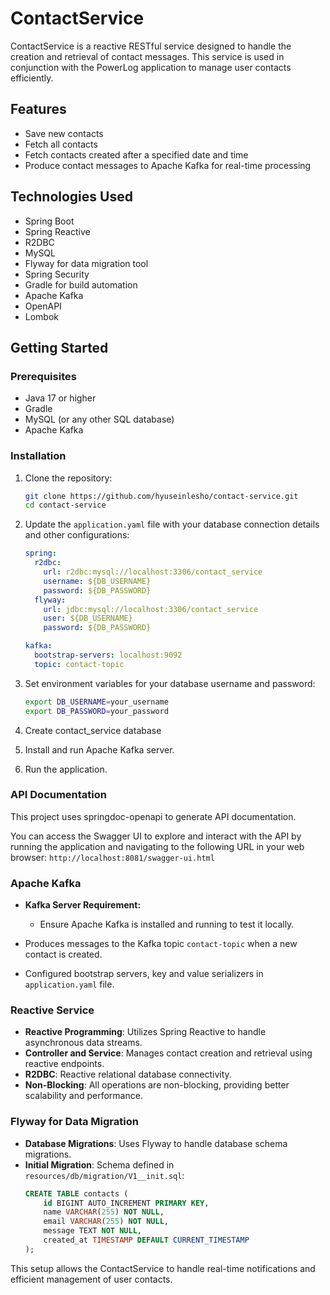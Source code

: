 # ContactService

ContactService is a reactive RESTful service designed to handle the creation and retrieval of contact messages. This service is used in conjunction with the PowerLog application to manage user contacts efficiently.

## Features

- Save new contacts
- Fetch all contacts
- Fetch contacts created after a specified date and time
- Produce contact messages to Apache Kafka for real-time processing

## Technologies Used

- Spring Boot
- Spring Reactive
- R2DBC
- MySQL
- Flyway for data migration tool
- Spring Security
- Gradle for build automation
- Apache Kafka
- OpenAPI
- Lombok

## Getting Started

### Prerequisites

- Java 17 or higher
- Gradle
- MySQL (or any other SQL database)
- Apache Kafka

### Installation

1. Clone the repository:
    ```sh
    git clone https://github.com/hyuseinlesho/contact-service.git
    cd contact-service
    ```

2. Update the `application.yaml` file with your database connection details and other configurations:
    ```yaml
    spring:
      r2dbc:
        url: r2dbc:mysql://localhost:3306/contact_service
        username: ${DB_USERNAME}
        password: ${DB_PASSWORD}
      flyway:
        url: jdbc:mysql://localhost:3306/contact_service
        user: ${DB_USERNAME}
        password: ${DB_PASSWORD}
    
    kafka:
      bootstrap-servers: localhost:9092
      topic: contact-topic
    ```

3. Set environment variables for your database username and password:
    ```sh
    export DB_USERNAME=your_username
    export DB_PASSWORD=your_password
    ```

4. Create contact_service database

5. Install and run Apache Kafka server.

6. Run the application.

### API Documentation

This project uses springdoc-openapi to generate API documentation.

You can access the Swagger UI to explore and interact with the API by running the application and navigating to the following URL in your web browser:
    ```
    http://localhost:8081/swagger-ui.html
    ```

### Apache Kafka

- **Kafka Server Requirement:**
  - Ensure Apache Kafka is installed and running to test it locally.

- Produces messages to the Kafka topic `contact-topic` when a new contact is created.
- Configured bootstrap servers, key and value serializers in `application.yaml` file.

### Reactive Service

- **Reactive Programming**: Utilizes Spring Reactive to handle asynchronous data streams.
- **Controller and Service**: Manages contact creation and retrieval using reactive endpoints.
- **R2DBC**: Reactive relational database connectivity.
- **Non-Blocking**: All operations are non-blocking, providing better scalability and performance.

### Flyway for Data Migration

- **Database Migrations**: Uses Flyway to handle database schema migrations.
- **Initial Migration**: Schema defined in `resources/db/migration/V1__init.sql`:
    ```sql
    CREATE TABLE contacts (
        id BIGINT AUTO_INCREMENT PRIMARY KEY,
        name VARCHAR(255) NOT NULL,
        email VARCHAR(255) NOT NULL,
        message TEXT NOT NULL,
        created_at TIMESTAMP DEFAULT CURRENT_TIMESTAMP
    );
    ```

This setup allows the ContactService to handle real-time notifications and efficient management of user contacts.
